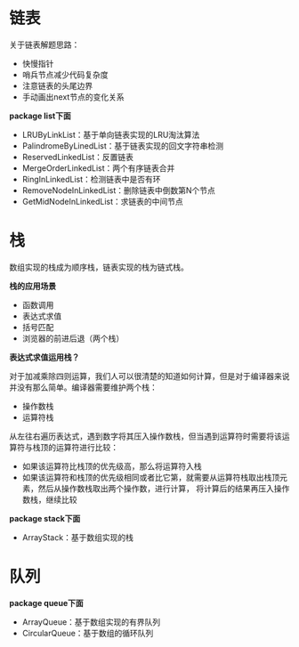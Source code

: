 
# 链表

关于链表解题思路：

- 快慢指针
- 哨兵节点减少代码复杂度
- 注意链表的头尾边界
- 手动画出next节点的变化关系

**package list下面**

- LRUByLinkList：基于单向链表实现的LRU淘汰算法
- PalindromeByLinedList：基于链表实现的回文字符串检测
- ReservedLinkedList：反置链表
- MergeOrderLinkedList：两个有序链表合并
- RingInLinkedList：检测链表中是否有环
- RemoveNodeInLinkedList：删除链表中倒数第N个节点
- GetMidNodeInLinkedList：求链表的中间节点

# 栈

数组实现的栈成为顺序栈，链表实现的栈为链式栈。

**栈的应用场景**

- 函数调用
- 表达式求值
- 括号匹配
- 浏览器的前进后退（两个栈）

**表达式求值运用栈？**

对于加减乘除四则运算，我们人可以很清楚的知道如何计算，但是对于编译器来说并没有那么简单。编译器需要维护两个栈：

- 操作数栈
- 运算符栈

从左往右遍历表达式，遇到数字将其压入操作数栈，但当遇到运算符时需要将该运算符与栈顶的运算符进行比较：

- 如果该运算符比栈顶的优先级高，那么将运算符入栈
- 如果该运算符和栈顶的优先级相同或者比它第，就需要从运算符栈取出栈顶元素，然后从操作数栈取出两个操作数，进行计算，
将计算后的结果再压入操作数栈，继续比较


**package stack下面**

- ArrayStack：基于数组实现的栈

# 队列


**package queue下面**

- ArrayQueue：基于数组实现的有界队列
- CircularQueue：基于数组的循环队列
